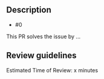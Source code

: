 <!-- AICA Pull Request Template: 10 easy steps for a successful PR!
1. Give the PR a relevant and descriptive title
2. Link the PR to the parent issue, which should already describe and motivate the PR
3. Explain how the PR addresses the parent issue
6. Add any supporting resources (screenshots, test results, etc)
7. Help the reviewer by suggestion the method and estimated time to review
8. If applicable, make a checklist of tasks that should be completed before merging
9. If applicable, mention related issues (blocked by / blocks)
10. Post creation actions: tag reviewers and link the PR to its parent issue under the Development section
-->

## Description

<!-- Required: link the parent issue -->
- #0

<!-- Required: explain how the PR addresses the parent issue -->
This PR solves the issue by ...

<!-- Optional: add additional resources (links, screenshots, test results, etc)
## Supporting information
-->

## Review guidelines

<!-- Required: estimate how long a review should take -->
Estimated Time of Review: x minutes

<!-- Optional: provide more suggestions such as "Review by commit", "Read this documentation first", etc -->

<!-- Optional: define a task list that should be completed before merging
## Checklist before merging:
- [x] Task 1
- [ ] Task 2
-->

<!-- Optional: link related issues
## Related issues
### Blocked by:
- #0

### Blocks:
- #0
-->